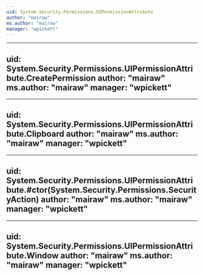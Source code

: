 ```yaml
---
uid: System.Security.Permissions.UIPermissionAttribute
author: "mairaw"
ms.author: "mairaw"
manager: "wpickett"
---
```


---
uid: System.Security.Permissions.UIPermissionAttribute.CreatePermission
author: "mairaw"
ms.author: "mairaw"
manager: "wpickett"
---

---
uid: System.Security.Permissions.UIPermissionAttribute.Clipboard
author: "mairaw"
ms.author: "mairaw"
manager: "wpickett"
---

---
uid: System.Security.Permissions.UIPermissionAttribute.#ctor(System.Security.Permissions.SecurityAction)
author: "mairaw"
ms.author: "mairaw"
manager: "wpickett"
---

---
uid: System.Security.Permissions.UIPermissionAttribute.Window
author: "mairaw"
ms.author: "mairaw"
manager: "wpickett"
---
